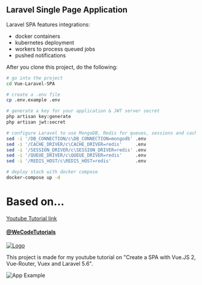## Laravel Single Page Application

Laravel SPA features integrations:
- docker containers
- kubernetes deployment
- workers to process queued jobs
- pushed notifications

After you clone this project, do the following:

```bash
# go into the project
cd Vue-Laravel-SPA

# create a .env file
cp .env.example .env

# generate a key for your application & JWT server secret
php artisan key:generate
php artisan jwt:secret

# configure Laravel to use MongoDB, Redis for queues, sessions and cache
sed -i '/DB_CONNECTION/c\DB_CONNECTION=mongodb' .env
sed -i '/CACHE_DRIVER/c\CACHE_DRIVER=redis'     .env
sed -i '/SESSION_DRIVER/c\SESSION_DRIVER=redis' .env
sed -i '/QUEUE_DRIVER/c\QUEUE_DRIVER=redis'     .env
sed -i '/REDIS_HOST/c\REDIS_HOST=redis'         .env

# deploy stack with docker compose
docker-compose up -d
```

# Based on...

[Youtube Tutorial link](https://www.youtube.com/watch?v=Jd1RW-0lQOs&t=13s)

#### [@WeCodeTutorials](https://twitter.com/WeCodeTutorials)
[![Logo](https://cdn.pbrd.co/images/HdwCut8.png)](https://www.youtube.com/channel/UCj9VatwdukZjNOnIKcpWcsA)

This project is made for my youtube tutorial on "Create a SPA with Vue.JS 2, Vue-Router, Vuex and Laravel 5.6".

![App Example](https://media.giphy.com/media/9JkdzNeLr0Jos5CYQk/giphy.gif)
